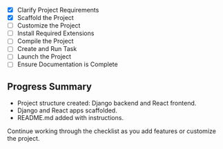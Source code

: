 - [x] Clarify Project Requirements
- [x] Scaffold the Project
- [ ] Customize the Project
- [ ] Install Required Extensions
- [ ] Compile the Project
- [ ] Create and Run Task
- [ ] Launch the Project
- [ ] Ensure Documentation is Complete

## Progress Summary
- Project structure created: Django backend and React frontend.
- Django and React apps scaffolded.
- README.md added with instructions.

Continue working through the checklist as you add features or customize the project.
